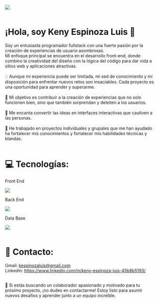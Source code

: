
<img src="https://res.cloudinary.com/practicaldev/image/fetch/s--_sk5cfBS--/c_imagga_scale,f_auto,fl_progressive,h_420,q_auto,w_1000/https://dev-to-uploads.s3.amazonaws.com/i/xndmxrfhliweofif9jty.png" ><br><br>

# ¡Hola, soy Keny Espinoza Luis 👋 
Soy un entusiasta programador fullstack con una fuerte pasión por la creación de experiencias de usuario asombrosas. <br>Mi enfoque principal se encuentra en el desarrollo front-end, donde combino la creatividad del diseño con la lógica del código para dar vida a sitios web y aplicaciones atractivas.<br><br>💡 Aunque mi experiencia puede ser limitada, mi sed de conocimiento y mi disposición para enfrentar nuevos retos son insaciables. Cada proyecto es una oportunidad para aprender y superarme.<br><br>🌟 Mi objetivo es contribuir a la creación de experiencias que no solo funcionen bien, sino que también sorprendan y deleiten a los usuarios. <br><br>🎨 Me encanta convertir las ideas en interfaces interactivas que cautiven a las personas.<br><br>💼 He trabajado en proyectos individuales y grupales que me han ayudado ha fortalecer mis conocimientos y fortalecer mis habilidades técnicas y blandas.<br><br>

# 💻 Tecnologías:

<div>
  <div>
    <p>Front End</p>
    <a href="https://skillicons.dev">
      <img src="https://skillicons.dev/icons?i=html,css,sass,bootstrap,js,react,redux" />
    </a>
  </div>
  <div>
    <p>Back End</p>
    <a href="https://skillicons.dev">
      <img src="https://skillicons.dev/icons?i=nodejs,sequelize,express" />
    </a>
  </div>
  <div>
    <p>Data Base</p>
    <a href="https://skillicons.dev">
      <img src="https://skillicons.dev/icons?i=postgres" />
    </a>
  </div>
</div>
<br>

# 📧 Contacto:
Gmail: kespinozaluis@gmail.com <br>
Linkedin: https://www.linkedin.com/in/keny-espinoza-luis-45b8b5193/ <br><br>

🚀 Si estás buscando un colaborador apasionado y motivado para tu próximo proyecto, ¡no dudes en contactarme! Estoy listo para asumir nuevos desafíos y aprender junto a un equipo increíble. 
